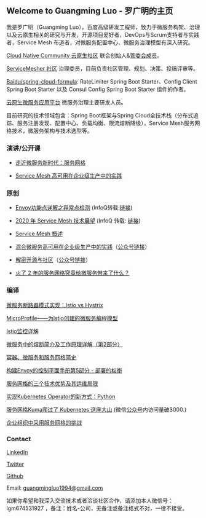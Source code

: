 ## Welcome to Guangming Luo - 罗广明的主页

我是罗广明（Guangming Luo），百度高级研发工程师，致力于微服务构架、治理以及云原生相关的研究与开发，开源项目爱好者，DevOps与Scrum支持者与实践者，Service Mesh 布道者，对微服务配置中心、微服务治理模型有深入研究。

[Cloud Native Community 云原生社区](https://cloudnative.to/) 联合创始人&[管委会成员](https://cloudnative.to/team/)。

[ServiceMesher 社区](http://www.servicemesher.com/) 治理委员，目前负责社区管理、规划、决策、投稿评审等。

[Baidu/spring-cloud-formula](https://github.com/baidu/spring-cloud-formula): RateLimiter Spring Boot Starter、Config Client Spring Boot Starter 以及 Consul Config Spring Boot Starter 组件的作者。

[云原生微服务应用平台](https://cloud.baidu.com/doc/CNAP/index.html) 微服务治理主要研发人员。

目前研究的技术领域包含：Spring Boot框架与Spring Cloud全技术栈（分布式追踪、服务注册发现、配置中心、负载均衡、限流熔断降级），Service Mesh服务网格技术，微服务架构与技术选型等。

### 演讲/公开课

- [走近微服务新时代：服务网格](http://abcxueyuan.baidu.com/#/course_detail?id=15179&courseId=15179&hmsr=%E6%B2%99%E9%BE%99%E5%BE%AE%E6%9C%8D%E5%8A%A1%E8%A7%86%E9%A2%91&hmpl=&hmcu=&hmkw=&hmci=)

- [Service Mesh 高可用在企业级生产中的实践](https://www.bilibili.com/video/BV1WT4y1u73W)

### 原创

- [Envoy功能点详解之异常点检测](https://www.servicemesher.com/blog/envoy-feature-explain-outlier-detection/) (InfoQ转载:[链接](https://www.infoq.cn/article/Aj_62GtmUVsbdHfcr8l6)) 

- [2020 年 Service Mesh 技术展望](https://www.servicemesher.com/blog/2020-service-mesh-technology-outlook/) (InfoQ 转载: [链接](https://www.infoq.cn/article/HOVMKdgv2rDOi5msdMyh?utm_source=rss&utm_medium=article))

- [Service Mesh 概述](https://www.servicemesher.com/istio-handbook/concepts/overview.html)

- [混合微服务高可用在企业级生产中的实践](https://cloudnative.to/blog/microservices-ha-practice/)（[公众号链接](https://mp.weixin.qq.com/s/pdi98f2p2ROWeHf3h-Y6HQ)）

- [解密开源与社区](https://cloudnative.to/blog/opensource-and-community/)（[公众号链接](https://mp.weixin.qq.com/s/Wuw-e0E8vjU0xaB2uKpsuQ)）

- [火了 2 年的服务网格究竟给微服务带来了什么？](https://mp.weixin.qq.com/s/VPYPdD35rqj-z985xWiplA)

### 编译

[微服务断路器模式实现：Istio vs Hystrix](http://www.servicemesher.com/blog/istio-vs-hystrix-circuit-breaker/)

[MicroProfile——为Istio创建的微服务编程模型](http://www.servicemesher.com/blog/microprofile-the-microservice-programming-model-made-for-istio/)

[Istio监控详解](http://www.servicemesher.com/blog/istio-monitoring-explained/)

[微服务中的熔断简介及工作原理详解（第2部分）](http://www.servicemesher.com/blog/preventing-systemic-failure-circuit-breaking-part-2/)

[容器、微服务和服务网格简史](http://www.servicemesher.com/blog/containers-microservices-service-meshes/)

[构建Envoy的控制平面手册第5部分 - 部署的权衡](http://www.servicemesher.com/blog/guidance-for-building-a-control-plane-for-envoy-deployment-tradeoffs/)

[服务网格的三个技术优势及其运维局限](https://www.servicemesher.com/blog/service-mesh-istio-limits-and-benefits-part-1/)

[实现Kubernetes Operator的新方式：Python](https://www.servicemesher.com/blog/kubernetes-operator-in-python/)

[服务网格Kuma爬过了 Kubernetes 这座大山](https://www.servicemesher.com/blog/kong-open-sources-kuma-the-universal-service-mesh/) (微信[公众号](https://mp.weixin.qq.com/s/7FlaDCsmOTOgSm-2IWZWiQ)内访问量破3000.)

[企业组织中采用服务网格的挑战](https://www.servicemesher.com/blog/challenges-of-adopting-service-mesh-in-enterprise-organizations/)


### Contact

[LinkedIn](https://www.linkedin.com/in/guangmingluo1994/)

[Twitter](https://twitter.com/IvanLuo10)

[Github](https://github.com/GuangmingLuo)

Email: guangmingluo1994@gmail.com

如果你希望和我深入交流技术或者洽谈社区合作，请添加本人微信号：lgm674531927 ，备注：姓名-公司，无备注或备注格式不对，一律不接受。

